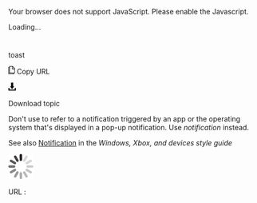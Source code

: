 Your browser does not support JavaScript. Please enable the Javascript.

Loading...

# 

toast

![Copy URL](media/toast/Copy.png)
Copy URL

![Download](media/toast/Download.png)

Download topic

Don't use to refer to a notification triggered by an app or the operating system that's displayed in a pop-up notification. Use *notification* instead. 

See also [Notification](https://worldready.cloudapp.net/Styleguide/Read?id=2547&topicid=16439) in the *Windows, Xbox, and devices style guide*

![In progress](media/toast/activity-large.gif)

URL :
